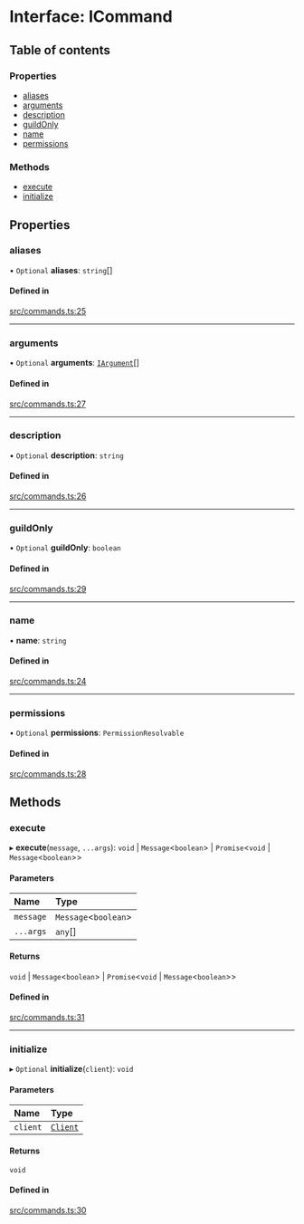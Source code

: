 # Interface: ICommand

## Table of contents

### Properties

- [aliases](../wiki/ICommand#aliases)
- [arguments](../wiki/ICommand#arguments)
- [description](../wiki/ICommand#description)
- [guildOnly](../wiki/ICommand#guildonly)
- [name](../wiki/ICommand#name)
- [permissions](../wiki/ICommand#permissions)

### Methods

- [execute](../wiki/ICommand#execute)
- [initialize](../wiki/ICommand#initialize)

## Properties

### aliases

• `Optional` **aliases**: `string`[]

#### Defined in

[src/commands.ts:25](https://github.com/FFGFlash/ffg-discord-framework/blob/445ed27/src/commands.ts#L25)

___

### arguments

• `Optional` **arguments**: [`IArgument`](../wiki/IArgument)[]

#### Defined in

[src/commands.ts:27](https://github.com/FFGFlash/ffg-discord-framework/blob/445ed27/src/commands.ts#L27)

___

### description

• `Optional` **description**: `string`

#### Defined in

[src/commands.ts:26](https://github.com/FFGFlash/ffg-discord-framework/blob/445ed27/src/commands.ts#L26)

___

### guildOnly

• `Optional` **guildOnly**: `boolean`

#### Defined in

[src/commands.ts:29](https://github.com/FFGFlash/ffg-discord-framework/blob/445ed27/src/commands.ts#L29)

___

### name

• **name**: `string`

#### Defined in

[src/commands.ts:24](https://github.com/FFGFlash/ffg-discord-framework/blob/445ed27/src/commands.ts#L24)

___

### permissions

• `Optional` **permissions**: `PermissionResolvable`

#### Defined in

[src/commands.ts:28](https://github.com/FFGFlash/ffg-discord-framework/blob/445ed27/src/commands.ts#L28)

## Methods

### execute

▸ **execute**(`message`, `...args`): `void` \| `Message`<`boolean`\> \| `Promise`<`void` \| `Message`<`boolean`\>\>

#### Parameters

| Name | Type |
| :------ | :------ |
| `message` | `Message`<`boolean`\> |
| `...args` | `any`[] |

#### Returns

`void` \| `Message`<`boolean`\> \| `Promise`<`void` \| `Message`<`boolean`\>\>

#### Defined in

[src/commands.ts:31](https://github.com/FFGFlash/ffg-discord-framework/blob/445ed27/src/commands.ts#L31)

___

### initialize

▸ `Optional` **initialize**(`client`): `void`

#### Parameters

| Name | Type |
| :------ | :------ |
| `client` | [`Client`](../wiki/Client) |

#### Returns

`void`

#### Defined in

[src/commands.ts:30](https://github.com/FFGFlash/ffg-discord-framework/blob/445ed27/src/commands.ts#L30)
